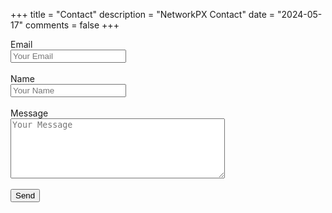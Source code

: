 +++
title = "Contact"
description = "NetworkPX Contact"
date = "2024-05-17"
comments = false
+++

<form accept-charset="UTF-8" action="https://fabform.io/f/PQsSJz1" method="POST">
    <label for="email">Email</label><br>
    <input type="email" name="email" id="email" placeholder="Your Email" required><br><br>
    <label for="name">Name</label><br>
    <input type="text" name="name" id="name" placeholder="Your Name" required><br><br>
    <label for="message">Message</label><br>
    <textarea name="message" rows="6" cols="40" id="messane" placeholder="Your Message" required></textarea><br><br>
    <button type="submit">Send</button>
</form>
